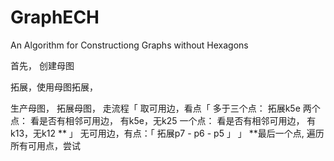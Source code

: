 # GraphECH
An Algorithm for Constructiong Graphs without Hexagons

首先， 创建母图

拓展，使用母图拓展，


生产母图， 
拓展母图，
走流程「
	取可用边，看点「
		多于三个点： 拓展k5e
		两个点： 看是否有相邻可用边，   有k5e，无k25
		一个点： 看是否有相邻可用边，   有k13，无k12  **
	」
	无可用边，有点：「
		拓展p7 - p6 - p5
	」
」
**最后一个点, 遍历所有可用点，尝试


